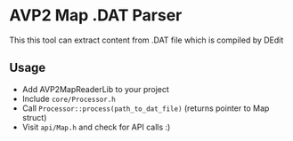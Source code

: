 # AVP2 Map .DAT Parser
This this tool can extract content from .DAT file which is compiled by DEdit

## Usage
- Add AVP2MapReaderLib to your project
- Include ``core/Processor.h``
- Call ``Processor::process(path_to_dat_file)`` (returns pointer to Map struct)
- Visit ``api/Map.h`` and check for API calls :)


